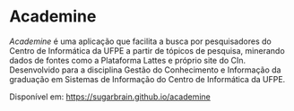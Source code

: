 # Academine
*Academine* é uma aplicação que facilita a busca por pesquisadores do Centro de Informática da UFPE a partir de tópicos de pesquisa, minerando dados de fontes como a Plataforma Lattes e próprio site do CIn. Desenvolvido para a disciplina Gestão do Conhecimento e Informação da graduação em Sistemas de Informação do Centro de Informática da UFPE.

Disponível em: https://sugarbrain.github.io/academine
